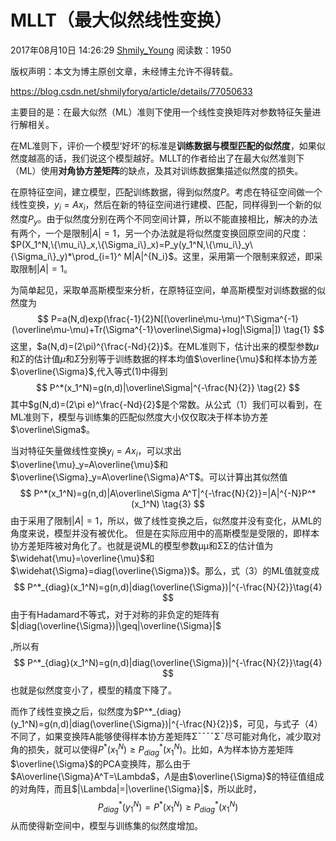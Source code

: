 # MLLT（最大似然线性变换）

2017年08月10日 14:26:29 [Shmily_Young](https://me.csdn.net/shmilyforyq) 阅读数：1950

 版权声明：本文为博主原创文章，未经博主允许不得转载。

https://blog.csdn.net/shmilyforyq/article/details/77050633

主要目的是：在最大似然（ML）准则下使用一个线性变换矩阵对参数特征矢量进行解相关。

在ML准则下，评价一个模型‘好坏’的标准是**训练数据与模型匹配的似然度**，如果似然度越高的话，我们说这个模型越好。MLLT的作者给出了在最大似然准则下（ML）使用**对角协方差矩阵**的缺点，及其对训练数据集描述似然度的损失。

在原特征空间，建立模型，匹配训练数据，得到似然度$P$。考虑在特征空间做一个线性变换，$y_i = Ax_i$，然后在新的特征空间进行建模、匹配，同样得到一个新的似然度$P_y$。由于似然度分别在两个不同空间计算，所以不能直接相比，解决的办法有两个，一个是限制$|A|=1$，另一个办法就是将似然度变换回原空间的尺度：$P(X_1^N,\{\mu_i\}_x,\{\Sigma_i\}_x)=P_y(y_1^N,\{\mu_i\}_y\{\Sigma_i\}_y)*\prod_{i=1}^	M|A|^{N_i}$。这里，采用第一个限制来叙述，即采取限制$|A|=1$。

为简单起见，采取单高斯模型来分析，在原特征空间，单高斯模型对训练数据的似然度为 
$$
P=a(N,d)exp(\frac{-1}{2}N[(\overline\mu-\mu)^T\Sigma^{-1}(\overline\mu-\mu)+Tr(\Sigma^{-1}\overline\Sigma)+log|\Sigma|]) \tag{1}
$$
这里，$a(N,d)=(2\pi)^{\frac{-Nd}{2}}$。在ML准则下，估计出来的模型参数$μ$和$Σ$的估计值$\widehat{\mu}$和$\widehat{\Sigma}$分别等于训练数据的样本均值$\overline{\mu}$和样本协方差$\overline{\Sigma}​$,代入等式(1)中得到 
$$
P^*(x_1^N)=g(n,d)|\overline\Sigma|^{-\frac{N}{2}} \tag{2}
$$
其中$g(N,d)=(2\pi e)^\frac{-Nd}{2}$是个常数。从公式（1）我们可以看到，在ML准则下，模型与训练集的匹配似然度大小仅仅取决于样本协方差$\overline\Sigma​$。



当对特征矢量做线性变换$y_i=Ax_i$，可以求出$\overline{\mu}_y=A\overline{\mu}$和$\overline{\Sigma}_y=A\overline{\Sigma}A^T$。可以计算出其似然值 
$$
P^*(x_1^N)=g(n,d)|A\overline\Sigma A^T|^{-\frac{N}{2}}=|A|^{-N}P^*(x_1^N) \tag{3}
$$
由于采用了限制$|A|=1$，所以，做了线性变换之后，似然度并没有变化，从ML的角度来说，模型并没有被优化。 
但是在实际应用中的高斯模型是受限的，即样本协方差矩阵被对角化了。也就是说ML的模型参数μμ和ΣΣ的估计值为$\widehat{\mu}=\overline{\mu}$和$\widehat{\Sigma}=diag(\overline{\Sigma})$。那么，式（3）的ML值就变成 
$$
P^*_{diag}(x_1^N)=g(n,d)|diag(\overline{\Sigma})|^{-\frac{N}{2}}\tag{4}
$$
由于有Hadamard不等式，对于对称的非负定的矩阵有$|diag(\overline{\Sigma})|\geq|\overline{\Sigma}|$

,所以有
$$
P^*_{diag}(x_1^N)=g(n,d)|diag(\overline{\Sigma})|^{-\frac{N}{2}}\tag{4}
$$
也就是似然度变小了，模型的精度下降了。



而作了线性变换之后，似然度为$P^*_{diag}(y_1^N)=g(n,d)|diag(\overline{\Sigma})|^{-\frac{N}{2}}$，可见，与式子（4）不同了，如果变换阵A能够使得样本协方差矩阵Σ¯¯¯¯Σ¯尽可能对角化，减少取对角的损失，就可以使得$P^*(x_1^N) \geq P^*_{diag}(x_1^N)$。比如，A为样本协方差矩阵$\overline{\Sigma}$的PCA变换阵，那么由于$A\overline{\Sigma}A^T=\Lambda$，$Λ$是由$\overline{\Sigma}$的特征值组成的对角阵，而且$|\Lambda|=|\overline{\Sigma}|$，所以此时， 
$$
P^*_{diag}(y_1^N)=P^*(x_1^N) \geq P^*_{diag}(x_1^N)\tag{5}
$$
从而使得新空间中，模型与训练集的似然度增加。